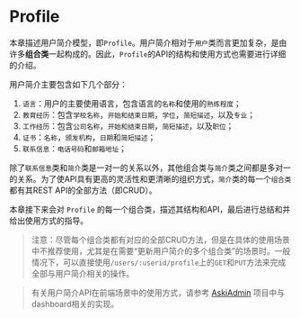 # Profile

本章描述用户简介模型，即`Profile`。用户简介相对于`用户`类而言更加复杂，是由许多**组合类**一起构成的。因此，`Profile`的API的结构和使用方式也需要进行详细的介绍。

用户简介主要包含如下几个部分：

1. `语言`：用户的主要使用语言，包含语言的`名称`和使用的`熟练程度`；
2. `教育经历`：包含`学校名称`，`开始和结束日期`，`学位`，`简短描述`，以及`专业`；
3. `工作经历`：包含`公司名称`，`开始和结束日期`，`简短描述`，以及`职位`；
4. `证书`：`名称`，`颁发机构`，`日期`和`简短描述`；
5. `联系信息`：`电话号码`和`邮箱地址`；

除了`联系信息`类和`简介`类是一对一的关系以外，其他组合类与`简介`类之间都是多对一的关系。为了使API具有更高的灵活性和更清晰的组织方式，`简介`类的每一个`组合类`都有其REST API的全部方法（即CRUD）。

本章接下来会对 `Profile` 的每一个组合类，描述其结构和API，最后进行总结和并给出使用方式的指导。

> 注意：尽管每个组合类都有对应的全部CRUD方法，但是在具体的使用场景中不推荐使用，尤其是在需要“更新用户简介的多个组合类”的场景时。一般情况下，可以直接使用`/users/:userid/profile`上的`GET`和`PUT`方法来完成全部与用户简介相关的操作。

> 有关用户简介API在前端场景中的使用方式，请参考 [AskiAdmin](https://github.com/AskiNow/aski_admin) 项目中与dashboard相关的实现。